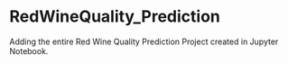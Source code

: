 # RedWineQuality_Prediction
Adding the entire Red Wine Quality Prediction Project created in Jupyter Notebook.
